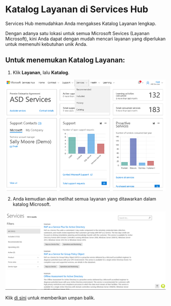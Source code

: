 # <a name="catalog-of-services-in-services-hub"></a>Katalog Layanan di Services Hub

Services Hub memudahkan Anda mengakses Katalog Layanan lengkap.  

Dengan adanya satu lokasi untuk semua Microsoft Sevices (Layanan Microsoft), kini Anda dapat dengan mudah mencari layanan yang diperlukan untuk memenuhi kebutuhan unik Anda.

## <a name="to-find-the-services-catalog"></a>Untuk menemukan Katalog Layanan:

1.  Klik **Layanan**, lalu **Katalog**.

![Gambar Katalog Layanan 1](services-catalog1.png)

2.  Anda kemudian akan melihat semua layanan yang ditawarkan dalam katalog Microsoft.

 ![Gambar Katalog Layanan 2](services-catalog2.png)

 

Klik <a href="mailto:SHub_Feedback_RC@Microsoft.com?subject=Resource%20Center%20Feedback%3A%20%3CInsert%20feedback%20topic%3E%3E&amp;body=%3C%3Cplease%20submit%20your%20feedback%20with%20enough%20detail%20on%20the%20problem%2C%20reproduction%20steps%20and%20what%20you%20desire%20to%20happen%3E%3E" target="_blank">di sini</a> untuk memberikan umpan balik.
